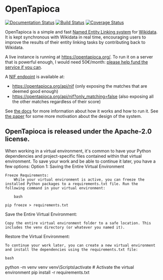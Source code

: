 OpenTapioca
===========
[![Documentation Status](https://readthedocs.org/projects/opentapioca/badge/?version=latest)](https://opentapioca.readthedocs.io/en/latest/?badge=latest) [![Build Status](https://github.com/wetneb/opentapioca/workflows/CI/badge.svg)](https://github.com/wetneb/opentapioca/actions) [![Coverage Status](https://coveralls.io/repos/github/wetneb/opentapioca/badge.svg)](https://coveralls.io/github/wetneb/opentapioca)

OpenTapioca is a simple and fast [Named Entity Linking system](https://en.wikipedia.org/wiki/Entity_linking) for [Wikidata](https://www.wikidata.org/). It is kept synchronous with Wikidata in real time, encouraging users to improve the results of their entity linking
tasks by contributing back to Wikidata.

A live instance is running at https://opentapioca.org/. To run it on a server that is powerful enough, I would need 50€/month: [please help fund the service if you can](https://en.liberapay.com/OpenTapioca).

A [NIF endpoint](https://github.com/dice-group/gerbil/wiki/How-to-create-a-NIF-based-web-service) is available at:
* https://opentapioca.org/api/nif (only exposing the matches that are deemed good enough)
* https://opentapioca.org/api/nif?only_matching=false (also exposing all the other matches regardless of their score)

See [the docs](https://opentapioca.readthedocs.io/en/latest/) for more information about how it works and how to run it. See [the paper](https://arxiv.org/abs/1904.09131) for some more motivation about the design of the system.

OpenTapioca is released under the Apache-2.0 license.
--------------------------------------

When working in a virtual environment, it's common to have your Python dependencies and project-specific files contained within that virtual environment. To save your work and be able to continue it later, you have a few options:
Option 1: Saving the Entire Virtual Environment

    Freeze Requirements:
        While your virtual environment is active, you can freeze the installed Python packages to a requirements.txt file. Run the following command in your virtual environment:

        bash

    pip freeze > requirements.txt

Save the Entire Virtual Environment:

    Copy the entire virtual environment folder to a safe location. This includes the venv directory (or whatever you named it).

Restore the Virtual Environment:

    To continue your work later, you can create a new virtual environment and install the dependencies using the requirements.txt file:

    bash

python -m venv venv
venv\Scripts\activate  # Activate the virtual environment
pip install -r requirements.txt

